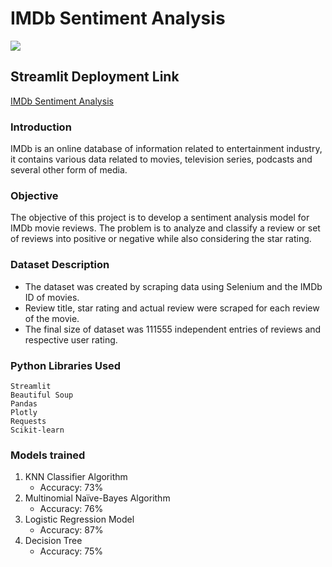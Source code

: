 # IMDb Sentiment Analysis
![](https://i.imgur.com/q5IiPXi.png)
## Streamlit Deployment Link
[IMDb Sentiment Analysis](https://imdb-sentiment-analysis.streamlit.app/)
### Introduction
IMDb is an online database of information related to entertainment industry, it contains various data related to movies, television series, podcasts and several other form of media.
### Objective
The objective of this project is to develop a sentiment analysis model for IMDb movie reviews. The problem is to analyze and classify a review or set of reviews into positive or negative while also considering the star rating.
### Dataset Description
- The dataset was created by scraping data using Selenium and the IMDb ID of movies.
- Review title, star rating and actual review were scraped for each review of the movie.
- The final size of dataset was 111555 independent entries of reviews and respective user rating.
### Python Libraries Used
```
Streamlit
Beautiful Soup 
Pandas
Plotly
Requests 
Scikit-learn
```
### Models trained
1. KNN Classifier Algorithm
   - Accuracy: 73%
2. Multinomial Naïve-Bayes Algorithm
   - Accuracy: 76%
3. Logistic Regression Model
   - Accuracy: 87%
4. Decision Tree
   - Accuracy: 75%
